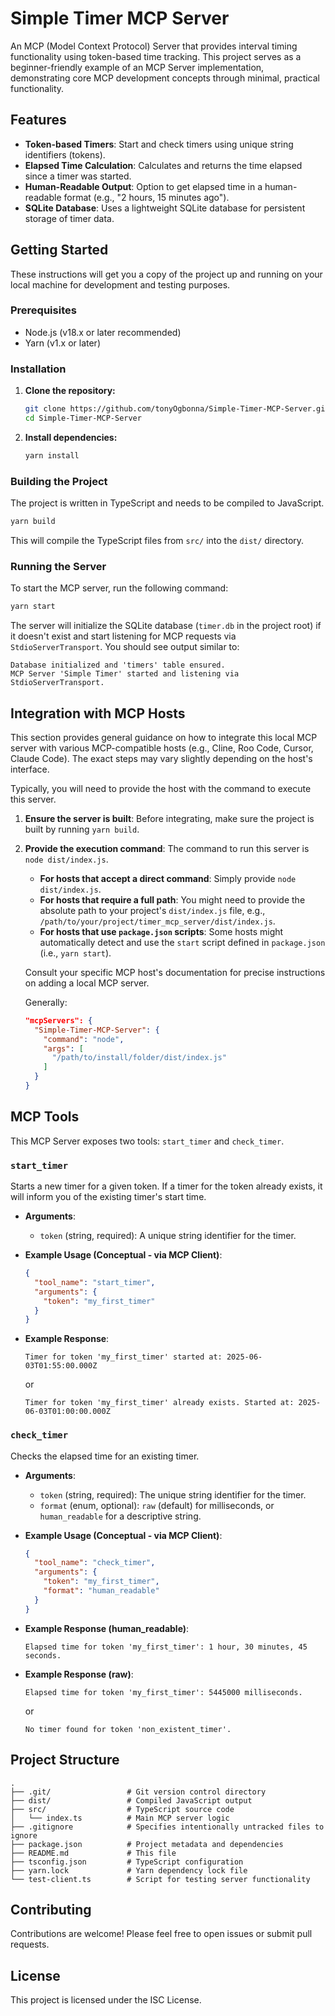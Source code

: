 # Simple Timer MCP Server

An MCP (Model Context Protocol) Server that provides interval timing functionality using token-based time tracking. This project serves as a beginner-friendly example of an MCP Server implementation, demonstrating core MCP development concepts through minimal, practical functionality.

## Features

-   **Token-based Timers**: Start and check timers using unique string identifiers (tokens).
-   **Elapsed Time Calculation**: Calculates and returns the time elapsed since a timer was started.
-   **Human-Readable Output**: Option to get elapsed time in a human-readable format (e.g., "2 hours, 15 minutes ago").
-   **SQLite Database**: Uses a lightweight SQLite database for persistent storage of timer data.

## Getting Started

These instructions will get you a copy of the project up and running on your local machine for development and testing purposes.

### Prerequisites

-   Node.js (v18.x or later recommended)
-   Yarn (v1.x or later)

### Installation

1.  **Clone the repository:**
    ```bash
    git clone https://github.com/tonyOgbonna/Simple-Timer-MCP-Server.git
    cd Simple-Timer-MCP-Server
    ```
    
2.  **Install dependencies:**
    ```bash
    yarn install
    ```

### Building the Project

The project is written in TypeScript and needs to be compiled to JavaScript.

```bash
yarn build
```

This will compile the TypeScript files from `src/` into the `dist/` directory.

### Running the Server

To start the MCP server, run the following command:

```bash
yarn start
```

The server will initialize the SQLite database (`timer.db` in the project root) if it doesn't exist and start listening for MCP requests via `StdioServerTransport`. You should see output similar to:

```
Database initialized and 'timers' table ensured.
MCP Server 'Simple Timer' started and listening via StdioServerTransport.
```

## Integration with MCP Hosts

This section provides general guidance on how to integrate this local MCP server with various MCP-compatible hosts (e.g., Cline, Roo Code, Cursor, Claude Code). The exact steps may vary slightly depending on the host's interface.

Typically, you will need to provide the host with the command to execute this server.

1.  **Ensure the server is built**: Before integrating, make sure the project is built by running `yarn build`.
2.  **Provide the execution command**: The command to run this server is `node dist/index.js`.

    -   **For hosts that accept a direct command**: Simply provide `node dist/index.js`.
    -   **For hosts that require a full path**: You might need to provide the absolute path to your project's `dist/index.js` file, e.g., `/path/to/your/project/timer_mcp_server/dist/index.js`.
    -   **For hosts that use `package.json` scripts**: Some hosts might automatically detect and use the `start` script defined in `package.json` (i.e., `yarn start`).

    Consult your specific MCP host's documentation for precise instructions on adding a local MCP server.

    Generally:
    
    ```json
    "mcpServers": {
      "Simple-Timer-MCP-Server": {
        "command": "node",
        "args": [
          "/path/to/install/folder/dist/index.js"
        ]
      }
    }
    ```
## MCP Tools

This MCP Server exposes two tools: `start_timer` and `check_timer`.

### `start_timer`

Starts a new timer for a given token. If a timer for the token already exists, it will inform you of the existing timer's start time.

-   **Arguments**:
    -   `token` (string, required): A unique string identifier for the timer.

-   **Example Usage (Conceptual - via MCP Client)**:
    ```json
    {
      "tool_name": "start_timer",
      "arguments": {
        "token": "my_first_timer"
      }
    }
    ```

-   **Example Response**:
    ```
    Timer for token 'my_first_timer' started at: 2025-06-03T01:55:00.000Z
    ```
    or
    ```
    Timer for token 'my_first_timer' already exists. Started at: 2025-06-03T01:00:00.000Z
    ```

### `check_timer`

Checks the elapsed time for an existing timer.

-   **Arguments**:
    -   `token` (string, required): The unique string identifier for the timer.
    -   `format` (enum, optional): `raw` (default) for milliseconds, or `human_readable` for a descriptive string.

-   **Example Usage (Conceptual - via MCP Client)**:
    ```json
    {
      "tool_name": "check_timer",
      "arguments": {
        "token": "my_first_timer",
        "format": "human_readable"
      }
    }
    ```

-   **Example Response (human_readable)**:
    ```
    Elapsed time for token 'my_first_timer': 1 hour, 30 minutes, 45 seconds.
    ```

-   **Example Response (raw)**:
    ```
    Elapsed time for token 'my_first_timer': 5445000 milliseconds.
    ```
    or
    ```
    No timer found for token 'non_existent_timer'.
    ```

## Project Structure

```
.
├── .git/                 # Git version control directory
├── dist/                 # Compiled JavaScript output
├── src/                  # TypeScript source code
│   └── index.ts          # Main MCP server logic
├── .gitignore            # Specifies intentionally untracked files to ignore
├── package.json          # Project metadata and dependencies
├── README.md             # This file
├── tsconfig.json         # TypeScript configuration
├── yarn.lock             # Yarn dependency lock file
└── test-client.ts        # Script for testing server functionality
```

## Contributing

Contributions are welcome! Please feel free to open issues or submit pull requests.

## License

This project is licensed under the ISC License.
